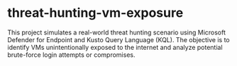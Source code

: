 # threat-hunting-vm-exposure
This project simulates a real-world threat hunting scenario using Microsoft Defender for Endpoint and Kusto Query Language (KQL). The objective is to identify VMs unintentionally exposed to the internet and analyze potential brute-force login attempts or compromises.
